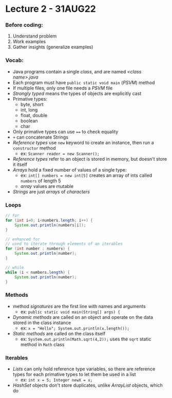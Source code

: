 # Lecture 2 - 31AUG22
### Before coding:
1. Understand problem
2. Work examples
3. Gather insights (generalize examples)

### Vocab:
- Java programs contain a single *class*, and are named *\<class name\>.java*
- Each program must have `public static void main` (*PSVM*) method
- If multiple files, only one file needs a *PSVM* file
- *Strongly typed* means the types of objects are explicitly cast 
- Primative types:
	- byte, short
	- int, long
	- float, double
	- boolean
	- char
- Only primative types can use `==` to check equality
- `+` can concatenate Strings
- *Reference types* use `new` keyword to create an instance, then run a `constructor` method
	- ex: `Scanner reader = new Scanner();`
- *Reference types* refer to an object is stored in memory, but doesn't store it itself
- *Arrays* hold a fixed number of values of a single type:
	- ex: `int[] numbers = new int[5]` creates an array of ints called `numbers` of length 5
	- *array* values are mutable
- *Strings* are just *arrays* of *characters*

### Loops
```java
// for
for (int i=0; i<numbers.length; i++) {
	System.out.println(numbers[i]);
}

// enhanced for 
// used to iterate through elements of an iterables
for (int number : numbers) {
	System.out.println(number);
}

// while
while (i < numbers.length) {
	System.out.println(number);
}
```

### Methods
- method *signatures* are the first line with names and arguments
	- ex: `public static void main(String[] args) {`
- *Dynamic methods* are called on an object and operate on the data stored in the class instance
	- ex: `x = "Hello"; System.out.println(x.length());`
- *Static methods* are called on the class itself
	- ex: `System.out.println(Math.sqrt(4,2));` uses the `sqrt` static method in `Math` class

### Iterables
- *Lists* can only hold reference type variables, so there are reference types for each primative types to let them be used in a list
	- ex: `int x = 5; Integer newX = x;`
- *HashSet* objects don't store duplicates, unlike *ArrayList* objects, which do